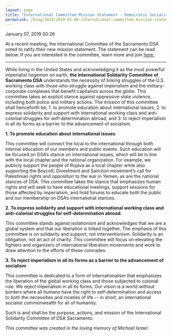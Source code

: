 ```yaml
---
layout: page
title: "International Committee Mission Statement - Democratic Socialists of America, Sacramento"
permalink: /blog/2019/2019-01-06-international-committee-mission-statement/
---
```

January 07, 2019 00:26

At a recent meeting, the International Committee of the Sacramento DSA voted to ratify their new mission statement. The statement can be read below. If you are interested in the committee, learn more and join [here.](/international)

---

While living in the United States and acknowledging it as the most powerful imperialist hegemon on earth, **the International Solidarity Committee of Sacramento DSA** understands the necessity of linking struggles of the U.S. working class with those who struggle against imperialism and the military-corporate complexes that benefit capitalists across the globe. This committee takes an explicit stance against oppressive state violence, including both police and military actions. The mission of this committee shall henceforth be; 1. to promote education about international issues, 2. to express solidarity and support with international working class and anti-colonial struggles for self-determination abroad, and 3. to reject imperialism in all its forms as a barrier to the advancement of socialism.

**1. To promote education about international issues**

This committee will connect the local to the international through both internal education of our members and public events. Such education will be focused on DSA’s stance on international issues, which will be in line with the local chapter and the national organization. For example, we publicly support the people of Rojava as a local chapter while also supporting the Boycott, Divestment and Sanction movement’s call for Palestinian rights and opposition to the war in Yemen, as are the national stances of DSA. This committee takes the stance that emphasizes human rights and will seek to have educational meetings, support sessions for those affected by imperialism, and hold forums to educate both the public and our membership on DSA’s international stances.  


**2. To express solidarity and support with international working class and anti-colonial struggles for self-determination abroad.**

This committee stands against isolationism and acknowledges that we are a global system and that our liberation is linked together. The emphasis of this committee is on solidarity and support, not interventionism. Solidarity is an obligation, not an act of charity. This committee will focus on elevating the fighters and organizers of international liberation movements and work to draw attention to the efforts of these comrades.

**3. To reject imperialism in all its forms as a barrier to the advancement of socialism**

This committee is dedicated to a form of internationalism that emphasizes the liberation of the global working class and those subjected to colonial rule. We reject imperialism in all its forms. Our vision is a world without borders where all humans have the right to self-determination and access to both the necessities and niceties of life -- in short, an international socialist commonwealth for all of humanity.

Such is and shall be the purpose, actions, and mission of the International Solidarity Committee of DSA Sacramento.

*This committee was created in the loving memory of Michael Israel.*
